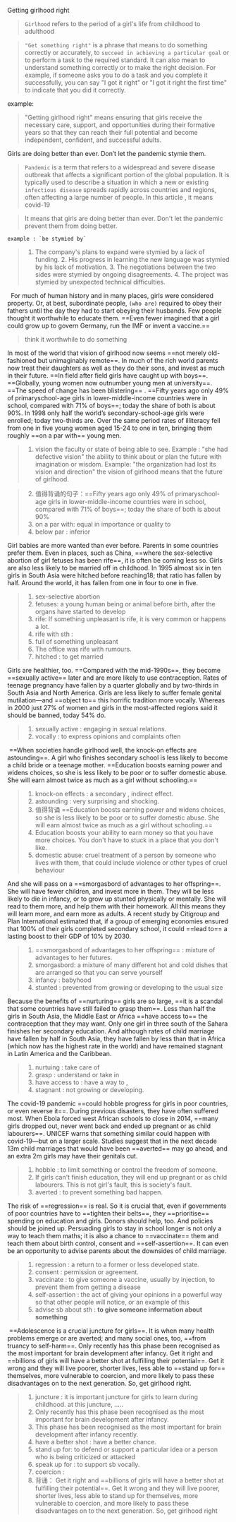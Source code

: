 Getting girlhood right
> `Girlhood` refers to the period of a girl's life from childhood to adulthood

> `"Get something right"` is a phrase that means to do something correctly or accurately, to `succeed in achieving a particular goal` or to perform a task to the required standard. It can also mean to understand something correctly or to make the right decision. For example, if someone asks you to do a task and you complete it successfully, you can say "I got it right" or "I got it right the first time" to indicate that you did it correctly.

example:
> "Getting girlhood right" means ensuring that girls receive the necessary care, support, and opportunities during their formative years so that they can reach their full potential and become independent, confident, and successful adults.


Girls are doing better than ever. Don’t let the pandemic stymie them.

> `Pandemic` is a term that refers to a widespread and severe disease outbreak that affects a significant portion of the global population. It is typically used to describe a situation in which a new or existing `infectious disease` spreads rapidly across countries and regions, often affecting a large number of people.
> In this article , it means covid-19

> It means that girls are doing better than ever. Don't let the pandemic prevent them from doing better.


	example : `be stymied by`
> 	1. The company's plans to expand were stymied by a lack of funding.
	2. His progress in learning the new language was stymied by his lack of motivation.
	3. The negotiations between the two sides were stymied by ongoing disagreements.
	4. The project was stymied by unexpected technical difficulties.

 
For much of human history and in many places, girls were considered property. Or, at best, subordinate people, `(who are)` required to obey their fathers until the day they had to start obeying their husbands. Few people thought it worthwhile to educate them. ==Even fewer imagined that a girl could grow up to govern Germany, run the IMF or invent a vaccine.==

> think it worthwhile to do something


In most of the world that vision of girlhood now seems ==not merely old-fashioned but unimaginably remote==. In much of the rich world parents now treat their daughters as well as they do their sons, and invest as much in their future. ==In field after field girls have caught up with boys==. ==Globally, young women now outnumber young men at university==. ==The speed of change has been blistering== . ==Fifty years ago only 49% of primaryschool-age girls in lower-middle-income countries were in school, compared with 71% of boys==; today the share of both is about 90%. In 1998 only half the world’s secondary-school-age girls were enrolled; today two-thirds are. Over the same period rates of illiteracy fell from one in five young women aged 15-24 to one in ten, bringing them roughly ==on a par with== young men.

> 1. vision
> the faculty or state of being able to see. Example : "she had defective vision"
> the ability to think about or plan the future with imagination or wisdom. Example: "the organization had lost its vision and direction"
> the vision of girlhood means that the future of girlhood. 

> 2. 值得背诵的句子：==Fifty years ago only 49% of primaryschool-age girls in lower-middle-income countries were in school, compared with 71% of boys==; today the share of both is about 90%
> 3. on a par with: equal in importance or quality to 
> 	1. below par : inferior

Girl babies are more wanted than ever before. Parents in some countries prefer them. Even in places, such as China, ==where the sex-selective abortion of girl fetuses has been rife==, it is often be coming less so. Girls are also less likely to be married off in childhood. In 1995 almost six in ten girls in South Asia were hitched before reaching18; that ratio has fallen by half. Around the world, it has fallen from one in four to one in five. 

> 1. sex-selective abortion
> 2. fetuses:  a young human being or animal before birth, after the organs have started to develop
> 3. rife: If something unpleasant is rife, it is very common or happens a lot.
> 4. rife with sth : 
> 	1. full of something unpleasant
> 	2. The office was rife with rumours.
> 5. hitched : to get married 


Girls are healthier, too. ==Compared with the mid-1990s==, they become ==sexually active== later and are more likely to use contraception. Rates of teenage pregnancy have fallen by a quarter globally and by two-thirds in South Asia and North America. Girls are less likely to suffer female genital mutilation—and ==object to== this horrific tradition more vocally. Whereas in 2000 just 27% of women and girls in the most-affected regions said it should be banned, today 54% do.

> 1. sexually active : engaging in sexual relations.
> 2. vocally : to express opinions and complaints often


 ==When societies handle girlhood well, the knock-on effects are astounding==. A girl who finishes secondary school is less likely to become a child bride or a teenage mother. ==Education boosts earning power and widens choices, so she is less likely to be poor or to suffer domestic abuse. She will earn almost twice as much as a girl without schooling.== 

> 1. knock-on effects : a secondary , indirect effect. 
> 2. astounding : very surprising and shocking.
> 3. 值得背诵  ==Education boosts earning power and widens choices, so she is less likely to be poor or to suffer domestic abuse. She will earn almost twice as much as a girl without schooling.== 
> 	1. Education boosts your ability to earn money so that you have more choices. You don't have to stuck in a place that you don't like.
> 4. domestic abuse:  cruel treatment of a person by someone who lives with them, that could include violence or other types of cruel behaviour

And she will pass on a ==smorgasbord of advantages to her offspring==. She will have fewer children, and invest more in them. They will be less likely to die in infancy, or to grow up stunted physically or mentally. She will read to them more, and help them with their homework. All this means they will learn more, and earn more as adults. A recent study by Citigroup and Plan International estimated that, if a group of emerging economies ensured that 100% of their girls completed secondary school, it could ==lead to== a lasting boost to their GDP of 10% by 2030. 

> 1. ==smorgasbord of advantages to her offspring== : mixture of advantages to her futures.
> 2. smorgasbord: a mixture of many different hot and cold dishes that are arranged so that you can serve yourself
> 3. infancy : babyhood
> 4. stunted : prevented from growing or developing to the usual size


Because the benefits of ==nurturing== girls are so large, ==it is a scandal that some countries have still failed to grasp them==. Less than half the girls in South Asia, the Middle East or Africa ==have access to== the contraception that they may want. Only one girl in three south of the Sahara finishes her secondary education. And although rates of child marriage have fallen by half in South Asia, they have fallen by less than that in Africa (which now has the highest rate in the world) and have remained stagnant in Latin America and the Caribbean.

> 1. nurtuing : take care of 
> 2. grasp :  understand or take in 
> 3. have access to : have a way to , 
> 4. stagnant : not growing or developing. 

The covid-19 pandemic ==could hobble progress for girls in poor countries, or even reverse it==. During previous disasters, they have often suffered most. When Ebola forced west African schools to close in 2014, ==many girls dropped out, never went back and ended up pregnant or as child labourers==. UNICEF warns that something similar could happen with covid-19—but on a larger scale. Studies suggest that in the next decade 13m child marriages that would have been ==averted== may go ahead, and an extra 2m girls may have their genitals cut. 

> 1. hobble : to limit something or control the freedom of someone.
> 2. If girls can't finish education, they will end up pregnant or as child labourers. This is not girl's fault, this is society's  fault. 
> 3. averted : to prevent something bad happen.

The risk of ==regression== is real. So it is crucial that, even if governments of poor countries have to ==tighten their belts==, they ==prioritise== spending on education and girls. Donors should help, too. And policies should be joined up. Persuading girls to stay in school longer is not only a way to teach them maths; it is also a chance to ==vaccinate== them and teach them about birth control, consent and ==self-assertion==. It can even be an opportunity to advise parents about the downsides of child marriage.

> 1. regression : a return to a former or less developed state.
> 2. consent : permission or agreement. 
> 3. vaccinate : to give someone a vaccine, usually by injection, to prevent them from getting a disease
> 4. self-assertion : the act of giving your opinions in a powerful way so that other people will notice, or an example of this
> 5. advise sb about sth : **to give someone information about something**

 ==Adolescence is a crucial juncture for girls==. It is when many health problems emerge or are averted; and many social ones, too, ==from truancy to self-harm==. Only recently has this phase been recognised as the most important for brain development after infancy. Get it right and ==billions of girls will have a better shot at fulfilling their potential==. Get it wrong and they will live poorer, shorter lives, less able to ==stand up for== themselves, more vulnerable to coercion, and more likely to pass these disadvantages on to the next generation. So, get girlhood right. 

> 1. juncture : it is important juncture for girls to learn during childhood. 
> 	at this juncture, .....
> 2. Only recently has this phase been recognised as the most important for brain development after infancy.
> 	1. This phase has been recognised as the most important for brain development after infancy recently. 
> 3. have a better shot : have a better chance.
> 4. stand up for: to defend or support a particular idea or a person who is being criticized or attacked
> 5. speak up for : to support sb vocally. 
> 6. coercion : 
> 7. 背诵： Get it right and ==billions of girls will have a better shot at fulfilling their potential==. Get it wrong and they will live poorer, shorter lives, less able to stand up for themselves, more vulnerable to coercion, and more likely to pass these disadvantages on to the next generation. So, get girlhood right
